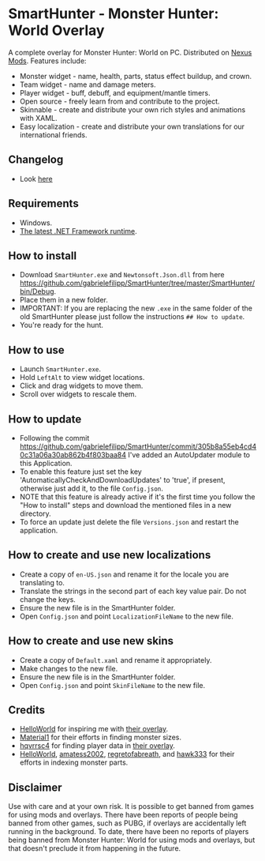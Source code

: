 # SmartHunter - Monster Hunter: World Overlay

A complete overlay for Monster Hunter: World on PC. Distributed on [Nexus Mods](https://www.nexusmods.com/monsterhunterworld/mods/793). Features include:

- Monster widget - name, health, parts, status effect buildup, and crown.
- Team widget - name and damage meters.
- Player widget - buff, debuff, and equipment/mantle timers.
- Open source - freely learn from and contribute to the project.
- Skinnable - create and distribute your own rich styles and animations with XAML.
- Easy localization - create and distribute your own translations for our international friends.

## Changelog

- Look [here](https://forums.nexusmods.com/index.php?/topic/8356533-smarthunter-for-iceborne/)

## Requirements

- Windows.
- [The latest .NET Framework runtime](https://dotnet.microsoft.com/download/dotnet-framework-runtime).

## How to install

- Download `SmartHunter.exe` and `Newtonsoft.Json.dll` from here https://github.com/gabrielefilipp/SmartHunter/tree/master/SmartHunter/bin/Debug.
- Place them in a new folder.
- IMPORTANT: If you are replacing the new `.exe` in the same folder of the old SmartHunter please just follow the instructions `## How to update`.
- You're ready for the hunt.

## How to use

- Launch `SmartHunter.exe`.
- Hold `LeftAlt` to view widget locations.
- Click and drag widgets to move them.
- Scroll over widgets to rescale them.

## How to update

- Following the commit https://github.com/gabrielefilipp/SmartHunter/commit/305b8a55eb4cd40c31a06a30ab862b4f803baa84 I've added an AutoUpdater module to this Application.
- To enable this feature just set the key 'AutomaticallyCheckAndDownloadUpdates' to 'true', if present, otherwise just add it, to the file `Config.json`.
- NOTE that this feature is already active if it's the first time you follow the "How to install" steps and download the mentioned files in a new directory.
- To force an update just delete the file `Versions.json` and restart the application.

## How to create and use new localizations

- Create a copy of `en-US.json` and rename it for the locale you are translating to.
- Translate the strings in the second part of each key value pair. Do not change the keys.
- Ensure the new file is in the SmartHunter folder.
- Open `Config.json` and point `LocalizationFileName` to the new file.

## How to create and use new skins

- Create a copy of `Default.xaml` and rename it appropriately.
- Make changes to the new file.
- Ensure the new file is in the SmartHunter folder.
- Open `Config.json` and point `SkinFileName` to the new file.

## Credits

- [HelloWorld](https://www.nexusmods.com/monsterhunterworld/users/58674841) for inspiring me with [their overlay](https://www.nexusmods.com/monsterhunterworld/mods/142).
- [Material1](https://www.nexusmods.com/monsterhunterworld/users/61777036) for their efforts in finding monster sizes.
- [hqvrrsc4](https://www.nexusmods.com/monsterhunterworld/users/7950104) for finding player data in [their overlay](https://www.nexusmods.com/monsterhunterworld/mods/88).
- [HelloWorld](https://www.nexusmods.com/monsterhunterworld/users/58674841), [amatess2002](https://www.nexusmods.com/users/59866791), [regretofabreath](https://www.nexusmods.com/monsterhunterworld/users/57977516), and [hawk333](https://www.nexusmods.com/monsterhunterworld/users/1939230) for their efforts in indexing monster parts.

## Disclaimer

Use with care and at your own risk. It is possible to get banned from games for using mods and overlays. There have been reports of people being banned from other games, such as PUBG, if overlays are accidentally left running in the background. To date, there have been no reports of players being banned from Monster Hunter: World for using mods and overlays, but that doesn't preclude it from happening in the future.
